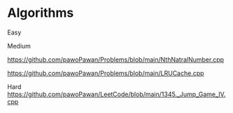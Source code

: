 # Algorithms

Easy


Medium

https://github.com/pawoPawan/Problems/blob/main/NthNatralNumber.cpp

https://github.com/pawoPawan/Problems/blob/main/LRUCache.cpp

Hard
https://github.com/pawoPawan/LeetCode/blob/main/1345._Jump_Game_IV.cpp
